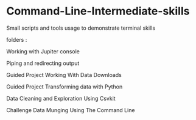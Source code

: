 # Command-Line-Intermediate-skills
Small scripts and tools usage to demonstrate terminal skills

folders :


Working with Jupiter console

Piping and redirecting output

Guided Project Working With Data Downloads

Guided Project Transforming data with Python

Data Cleaning and Exploration Using Csvkit

Challenge Data Munging Using The Command Line
